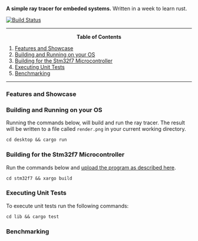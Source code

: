 __A simple ray tracer for embeded systems.__ Written in a week to learn rust.

[![Build Status](https://travis-ci.com/reiner-dolp/rust.svg?token=pT89NzCyQvDUzex3heXM&branch=master)](https://travis-ci.com/reiner-dolp/rust)


---
<p align=center><strong>Table of Contents</strong></p>

1. [Features and Showcase](#showcase)
2. [Building and Running on your OS](#building-and-running-on-your-os)
3. [Building for the Stm32f7 Microcontroller](#building-for-the-stm32f7-microcontroller)
4. [Executing Unit Tests](#executing-unit-tests)
5. [Benchmarking](#benchmarking)

---

### Features and Showcase

### Building and Running on your OS

Running the commands below, will build and run the ray tracer. The result will
be written to a file called `render.png` in your current working directory.

```
cd desktop && cargo run
```

### Building for the Stm32f7 Microcontroller

Run the commands below and [upload the program as described here](https://github.com/embed-rs/stm32f7-discovery/blob/master/README.md).

```
cd stm32f7 && xargo build
```

### Executing Unit Tests

To execute unit tests run the following commands:

```
cd lib && cargo test
```

### Benchmarking
